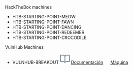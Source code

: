 HackTheBox machines 

- HTB-STARTING-POINT-MEOW
- HTB-STARTING-POINT-FAWN
- HTB-STARTING-POINT-DANCING
- HTB-STARTING-POINT-REDEEMER
- HTB-STARTING-POINT-CROCODILE

VulnHub Machines



- VULNHUB-BREAKOUT ![   ](https://github.com/TheZombrex/machines/blob/main/icons/octicons/Wiki.svg) <a href='https://github.com/TheZombrex/machines/blob/main/docs/Breakout.pdf'>Documentación</a> ![   ](https://github.com/TheZombrex/machines/blob/main/icons/octicons/link.png) <a href='https://www.vulnhub.com/entry/empire-breakout,751/'>Máquina</a>
